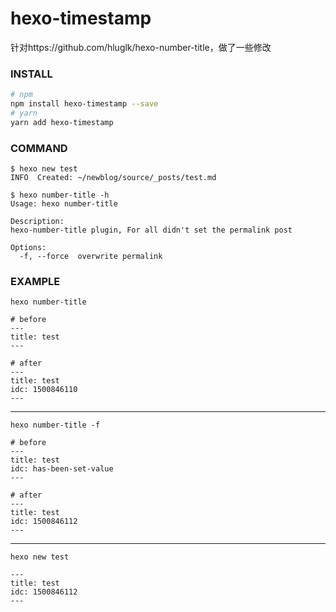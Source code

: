 # hexo-timestamp
针对https://github.com/hluglk/hexo-number-title，做了一些修改
### INSTALL
```bash
# npm
npm install hexo-timestamp --save
# yarn 
yarn add hexo-timestamp
```

### COMMAND
```
$ hexo new test    
INFO  Created: ~/newblog/source/_posts/test.md

$ hexo number-title -h
Usage: hexo number-title 

Description:
hexo-number-title plugin, For all didn't set the permalink post

Options:
  -f, --force  overwrite permalink
```

### EXAMPLE

`hexo number-title`
```
# before
---
title: test
---

# after
---
title: test
idc: 1500846110
---
```

-----------------------

`hexo number-title -f`
```
# before
---
title: test
idc: has-been-set-value
---

# after
---
title: test
idc: 1500846112
---
```
---------------
`hexo new test`
```
---
title: test
idc: 1500846112
---
```
